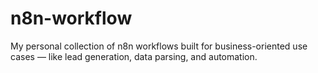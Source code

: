 # n8n-workflow
My personal collection of n8n workflows built for business-oriented use cases — like lead generation, data parsing, and automation.
